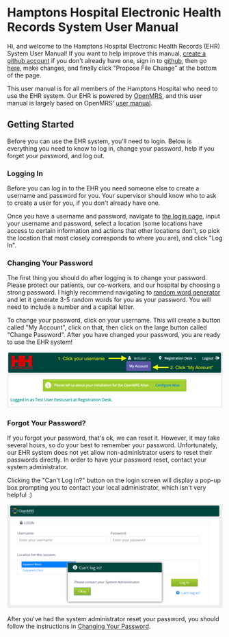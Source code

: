 # Hamptons Hospital Electronic Health Records System User Manual

Hi, and welcome to the Hamptons Hospital Electronic Health Records
(EHR) System User Manual! If you want to help improve this manual,
[create a github account](https://github.com/join) if you don't
already have one, sign in to [github](https://github.com/), then go
[here](https://github.com/JasonMFry/hamptons_hospital_ehr_user_manual/edit/master/user_manual.md),
make changes, and finally click "Propose File Change" at the bottom
of the page. 

This user manual is for all members of the Hamptons Hospital who need to use the EHR system. Our EHR is powered by [OpenMRS](https://openmrs.org/), and this user manual is largely based on OpenMRS' [user manual](https://wiki.openmrs.org/display/docs/Using+the+Reference+Application).

## Getting Started

Before you can use the EHR system, you'll need to login. Below is
everything you need to know to log in, change your password, help if
you forget your password, and log out.

### Logging In

Before you can log in to the EHR you need someone else to create a
username and password for you. Your supervisor should know who to ask
to create a user for you, if you don't already have one.

Once you have a username and password, navigate to [the login
page](http://10.0.0.41:8080/openmrs/login.htm), input your username
and password, select a location (some locations have access to
certain information and actions that other locations don't, so pick
the location that most closely corresponds to where you are), and
click "Log In".

### Changing Your Password

The first thing you should do after logging is to change your
password. Please protect our patients, our co-workers, and our
hospital by choosing a strong password. I highly recommend navigating
to [random word generator](https://randomwordgenerator.com/) and let
it generate 3-5 random words for you as your password. You will need
to include a number and a capital letter.

To change your password, click on your username. This will create a
button called "My Account", click on that, then click on the large
button called "Change Password". After you have changed your
password, you are ready to use the EHR system!

![Changing your password](images/changing_password.png)

### Forgot Your Password?

If you forgot your password, that's ok, we can reset it. However, it
may take several hours, so do your best to remember your password.
Unfortunately, our EHR system does not yet allow non-administrator
users to reset their passwords directly. In order to have your
password reset, contact your system administrator.

Clicking the "Can't Log In?" button on the login screen will display
a pop-up box prompting you to contact your local administrator,
which isn't very helpful :)

![Resetting your password](images/reset_password.png)

After you've had the system administrator reset your password, you should follow the instructions in [Changing Your Password](#changing-your-password).
